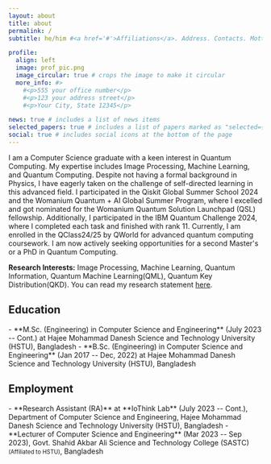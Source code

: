 ```yaml
---
layout: about
title: about
permalink: /
subtitle: he/him #<a href='#'>Affiliations</a>. Address. Contacts. Motto. Etc.

profile:
  align: left
  image: prof_pic.png
  image_circular: true # crops the image to make it circular
  more_info: #>
    #<p>555 your office number</p>
    #<p>123 your address street</p>
    #<p>Your City, State 12345</p>

news: true # includes a list of news items
selected_papers: true # includes a list of papers marked as "selected={true}"
social: true # includes social icons at the bottom of the page
---
```

I am a Computer Science graduate with a keen interest in Quantum Computing. My expertise includes Image Processing, Machine Learning, and Quantum Computing. Despite not having a formal background in Physics, I have eagerly taken on the challenge of self-directed learning in this advanced field. I participated in the Qiskit Global Summer School 2024 and the Womanium Quantum + AI Global Summer Program, where I excelled and got nominated for the Womanium Quantum Solution Launchpad (QSL) fellowship. Additionally, I participated in the IBM Quantum Challenge 2024, where I completed each task and finished with rank 11. Currently, I am enrolled in the QClass24/25 by QWorld for advanced quantum computing coursework. I am now actively seeking opportunities for a second Master's or a PhD in Quantum Computing.

**Research Interests:** Image Processing, Machine Learning, Quantum Information, Quantum Machine Learning(QML), Quantum Key Distribution(QKD). You can read my research statement [here](assets/pdf/Asadullah_Research_Statement.pdf).

<h2>Education</h2>
- **M.Sc. (Engineering) in Computer Science and Engineering** (July 2023 -- Cont.) at Hajee Mohammad Danesh Science and Technology University (HSTU), Bangladesh
- **B.Sc. (Engineering) in Computer Science and Engineering** (Jan 2017 -- Dec, 2022) at Hajee Mohammad Danesh Science and Technology University (HSTU), Bangladesh

<h2>Employment</h2>
- **Research Assistant (RA)** at **IoThink Lab** (July 2023 -- Cont.), Department of Computer Science and Engineering, Hajee Mohammad Danesh Science and Technology University (HSTU), Bangladesh
- **Lecturer of Computer Science and Engineering** (Mar 2023 -- Sep 2023), Govt. Shahid Akbar Ali Science and Technology College (SASTC) <small style="font-size: 0.8em;">(Affiliated to HSTU)</small>, Bangladesh

<!-- Write your biography here. Tell the world about yourself. Link to your favorite [subreddit](http://reddit.com). You can put a picture in, too. The code is already in, just name your picture `prof_pic.jpg` and put it in the `img/` folder.

Put your address / P.O. box / other info right below your picture. You can also disable any of these elements by editing `profile` property of the YAML header of your `_pages/about.md`. Edit `_bibliography/papers.bib` and Jekyll will render your [publications page](/al-folio/publications/) automatically.

Link to your social media connections, too. This theme is set up to use [Font Awesome icons](https://fontawesome.com/) and [Academicons](https://jpswalsh.github.io/academicons/), like the ones below. Add your Facebook, Twitter, LinkedIn, Google Scholar, or just disable all of them. -->


